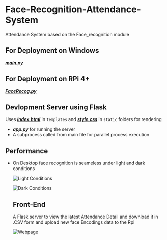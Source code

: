 # Face-Recognition-Attendance-System
Attendance System based on the Face_recognition module 

## For Deployment on Windows
[***main.py***](main.py)

## For Deployment on RPi 4+
[***FaceRecog.py***](FaceRecog.py)

## Devlopment Server using Flask

Uses [***index.html***](/templates/index.html) in `templates` and [***style.css***](/static/style.css) in `static` folders for rendering
- ***app.py*** for running the server
- A subprocess called from main file for parallel process execution

## Performance
- On Desktop face recognition is seameless under light and dark conditions
  
  ![Light Conditions](https://raw.githubusercontent.com/Prats-23/Face-Recognition-Attendance-System/main/Performance%201.jpg)
  
  ![Dark Conditions](https://raw.githubusercontent.com/Prats-23/Face-Recognition-Attendance-System/main/Performance%202.png)
  
  ## Front-End 
    A Flask server to view the latest Attendance Detail and download it in .CSV form and upload new face Encodings data to the Rpi
    
    ![Webpage](https://raw.githubusercontent.com/Prats-23/Face-Recognition-Attendance-System/main/Flask%20Server.jpg)
